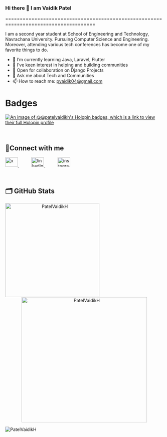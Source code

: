 ### Hi there 👋 I am Vaidik Patel
=====================================================================================

<!--
**PatelVaidikH/PatelVaidikH** is a ✨ _special_ ✨ repository because its `README.md` (this file) appears on your GitHub profile.

Here are some ideas to get you started:

- 🔭 I’m currently working on ...
- 🌱 I’m currently learning ...
- 👯 I’m looking to collaborate on ...
- 🤔 I’m looking for help with ...
- 💬 Ask me about ...
- 📫 How to reach me: ...
- 😄 Pronouns: ...
- ⚡ Fun fact: ...
-->

I am a second year student at School of Engineering and Technology, Navrachana University. Pursuing Computer Science and Engineering. Moreover, attending various tech conferences has become one of my favorite things to do.

- 🌱 I’m currently learning Java, Laravel, Flutter
- 👯 I’ve keen interest in helping and building communities
- 🔭 Open for collaboration on Django Projects
- 💬 Ask me about Tech and Communities
- 📫 How to reach me: [pvaidik04@gmail.com](mailto:pvaidik04@gmail.com)

# Badges 

[![An image of @@patelvaidikh's Holopin badges, which is a link to view their full Holopin profile](https://holopin.me/patelvaidikh)](https://holopin.io/@patelvaidikh)

<br>

## 🤝Connect with me
<p align="left">
  <a href="https://twitter.com/Vaidik31" target="_blank">
    <img src="https://raw.githubusercontent.com/rahuldkjain/github-profile-readme-generator/master/src/images/icons/Social/twitter.svg" alt="x" height="30" width="40" />
  </a>
  &nbsp &nbsp &nbsp &nbsp &nbsp
  <a href="https://www.linkedin.com/in/patel-vaidik/" target="_blank">
    <img src="https://raw.githubusercontent.com/rahuldkjain/github-profile-readme-generator/master/src/images/icons/Social/linked-in-alt.svg" alt="linkedin" height="30" width="40" />
  </a>
  &nbsp &nbsp &nbsp &nbsp &nbsp
  <a href="https://www.instagram.com/p_vaidik._/" target="_blank">
    <img src="https://raw.githubusercontent.com/rahuldkjain/github-profile-readme-generator/master/src/images/icons/Social/instagram.svg" alt="instagram" height="30" width="40" />
  </a>
</p>
<br>

## 🗂️ GitHub Stats
<p align="center">
  <img align="left" src="https://github-readme-stats.vercel.app/api/top-langs/?username=PatelVaidikH&layout=compact&hide=html&theme=algolia" alt="PatelVaidikH" width="300" />
</p>
<p align="center">
  <img src="https://github-readme-stats.vercel.app/api?username=PatelVaidikH&show_icons=true&line_height=25&count_private=true&theme=algolia" alt="PatelVaidikH" width="400" />
</p>

<!--
## 🏆 GitHub Trophies
<p align="left"> 
  <a href="https://github.com/ryo-ma/github-profile-trophy">
    <img src="https://github-profile-trophy.vercel.app/?username=PatelVaidikH" alt="PatelVaidikH" />
  </a> 
</p>
-->
<p align="left"> 
  <img src="https://komarev.com/ghpvc/?username=PatelVaidikH&label=Profile%20views&color=0e75b6&style=flat" alt="PatelVaidikH" /> 
</p>
